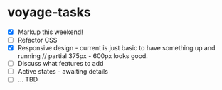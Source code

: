 # voyage-tasks

- [x] Markup this weekend!
- [ ] Refactor CSS
- [x] Responsive design - current is just basic to have something up and running
      // partial 375px - 600px looks good.
- [ ] Discuss what features to add
- [ ] Active states - awaiting details
- [ ] ... TBD
